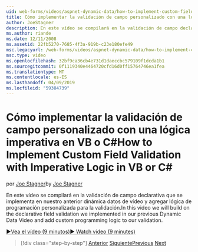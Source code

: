 ```yaml
---
uid: web-forms/videos/aspnet-dynamic-data/how-to-implement-custom-field-validation-with-imperative-logic-in-vb-or-c
title: Cómo implementar la validación de campo personalizado con una lógica imperativa en VB o C# | Microsoft Docs
author: JoeStagner
description: En este vídeo se compilará en la validación de campo declarativa que se implementa en nuestro anterior dinámica datos de vídeo y agregar lógica de programación personalizada a nuestro val...
ms.author: riande
ms.date: 12/11/2008
ms.assetid: 22fb5270-7685-4f3a-919b-c23e180efe49
msc.legacyurl: /web-forms/videos/aspnet-dynamic-data/how-to-implement-custom-field-validation-with-imperative-logic-in-vb-or-c
msc.type: video
ms.openlocfilehash: 32bf9ca36cb4e731d1daeccbc579109f1dcda1b1
ms.sourcegitcommit: 0f1119340e4464720cfd16d0ff15764746ea1fea
ms.translationtype: MT
ms.contentlocale: es-ES
ms.lasthandoff: 04/09/2019
ms.locfileid: "59384739"
---
```

# <a name="how-to-implement-custom-field-validation-with-imperative-logic-in-vb-or-c"></a><span data-ttu-id="ee54b-103">Cómo implementar la validación de campo personalizado con una lógica imperativa en VB o C\#</span><span class="sxs-lookup"><span data-stu-id="ee54b-103">How to Implement Custom Field Validation with Imperative Logic in VB or C\#</span></span>

<span data-ttu-id="ee54b-104">por [Joe Stagner](https://github.com/JoeStagner)</span><span class="sxs-lookup"><span data-stu-id="ee54b-104">by [Joe Stagner](https://github.com/JoeStagner)</span></span>

<span data-ttu-id="ee54b-105">En este vídeo se compilará en la validación de campo declarativa que se implementa en nuestro anterior dinámica datos de vídeo y agregar lógica de programación personalizada para la validación.</span><span class="sxs-lookup"><span data-stu-id="ee54b-105">In this video we will build on the declarative field validation we implemented in our previous Dynamic Data Video and add custom programming logic to our validation.</span></span>

[<span data-ttu-id="ee54b-106">&#9654;Vea el vídeo (9 minutos)</span><span class="sxs-lookup"><span data-stu-id="ee54b-106">&#9654; Watch video (9 minutes)</span></span>](https://channel9.msdn.com/Blogs/ASP-NET-Site-Videos/how-to-implement-custom-field-validation-with-imperative-logic-in-vb-or-c)

> [!div class="step-by-step"]
> <span data-ttu-id="ee54b-107">[Anterior](how-to-use-attribute-validation-in-aspnet-dynamic-data-applications.md)
> [Siguiente](how-to-remove-columns-from-your-dynamicdata-data-grids.md)</span><span class="sxs-lookup"><span data-stu-id="ee54b-107">[Previous](how-to-use-attribute-validation-in-aspnet-dynamic-data-applications.md)
[Next](how-to-remove-columns-from-your-dynamicdata-data-grids.md)</span></span>
